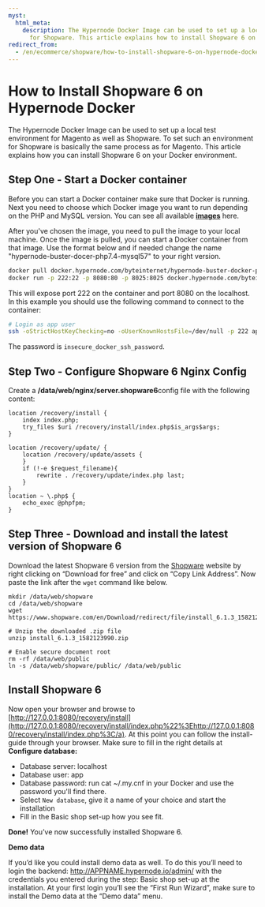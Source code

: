 ```yaml
---
myst:
  html_meta:
    description: The Hypernode Docker Image can be used to set up a local test environment
      for Shopware. This article explains how to install Shopware 6 on a Docker environment.
redirect_from:
  - /en/ecommerce/shopware/how-to-install-shopware-6-on-hypernode-docker/
---
```


<!-- source: https://support.hypernode.com/en/ecommerce/shopware/how-to-install-shopware-6-on-hypernode-docker/ -->

# How to Install Shopware 6 on Hypernode Docker

The Hypernode Docker Image can be used to set up a local test environment for Magento as well as Shopware. To set such an environment for Shopware is basically the same process as for Magento. This article explains how you can install Shopware 6 on your Docker environment.

## Step One - Start a Docker container

Before you can start a Docker container make sure that Docker is running. Next you need to choose which Docker image you want to run depending on the PHP and MySQL version. You can see all available **[images](https://github.com/byteinternet/hypernode-docker)** here.

After you've chosen the image, you need to pull the image to your local machine. Once the image is pulled, you can start a Docker container from that image. Use the format below and if needed change the name "hypernode-buster-docer-php7.4-mysql57" to your right version.

```bash
docker pull docker.hypernode.com/byteinternet/hypernode-buster-docker-php74-mysql57:latest
docker run -p 222:22 -p 8080:80 -p 8025:8025 docker.hypernode.com/byteinternet/hypernode-buster-docker-php74-mysql57:latest
```

This will expose port 222 on the container and port 8080 on the localhost. In this example you should use the following command to connect to the container:

```bash
# Login as app user
ssh -oStrictHostKeyChecking=no -oUserKnownHostsFile=/dev/null -p 222 app@127.0.0.1
```

The password is `insecure_docker_ssh_password`.

## Step Two - Configure Shopware 6 Nginx Config

Create a **/data/web/nginx/server.shopware6**config file with the following content:

```nginx
location /recovery/install {
    index index.php;
    try_files $uri /recovery/install/index.php$is_args$args;
}

location /recovery/update/ {
    location /recovery/update/assets {
    }
    if (!-e $request_filename){
        rewrite . /recovery/update/index.php last;
    }
}
location ~ \.php$ {
    echo_exec @phpfpm;
}
```

## Step Three - Download and install the latest version of Shopware 6

Download the latest Shopware 6 version from the [Shopware](https://www.shopware.com/en/download/#shopware-6%22%3EShopware) website by right clicking on “Download for free” and click on “Copy Link Address”. Now paste the link after the `wget` command like below.

```nginx
mkdir /data/web/shopware
cd /data/web/shopware
wget https://www.shopware.com/en/Download/redirect/file/install_6.1.3_1582123990.zip

# Unzip the downloaded .zip file
unzip install_6.1.3_1582123990.zip

# Enable secure document root
rm -rf /data/web/public
ln -s /data/web/shopware/public/ /data/web/public

```

## Install Shopware 6

Now open your browser and browse to [http://127.0.0.1:8080/recovery/install](http://127.0.0.1:8080/recovery/install/index.php%22%3Ehttp://127.0.0.1:8080/recovery/install/index.php%3C/a). At this point you can follow the install-guide through your browser. Make sure to fill in the right details at **Configure database:**

- Database server: localhost
- Database user: app
- Database password: run cat ~/.my.cnf in your Docker and use the password you'll find there.
- Select `New database`, give it a name of your choice and start the installation
- Fill in the Basic shop set-up how you see fit.

**Done!** You’ve now successfully installed Shopware 6.

**Demo data**

If you’d like you could install demo data as well. To do this you’ll need to login the backend: <http://APPNAME.hypernode.io/admin/> with the credentials you entered during the step: Basic shop set-up at the installation. At your first login you’ll see the “First Run Wizard”, make sure to install the Demo data at the “Demo data” menu.

